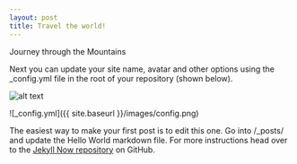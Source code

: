 ```yaml
---
layout: post
title: Travel the world!
---
```


Journey through the Mountains

Next you can update your site name, avatar and other options using the _config.yml file in the root of your repository (shown below).

 ![alt text](https://www.uib.no/sites/w3.uib.no/files/styles/content_main/public/w2/5_/5_sun_set.jpg?itok=mfjt6UFO)

![_config.yml]({{ site.baseurl }}/images/config.png)

The easiest way to make your first post is to edit this one. Go into /_posts/ and update the Hello World markdown file. For more instructions head over to the [Jekyll Now repository](https://github.com/barryclark/jekyll-now) on GitHub.
